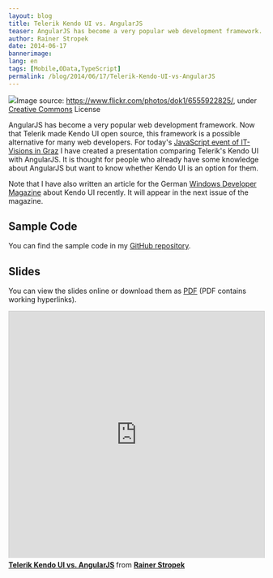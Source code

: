 ```yaml
---
layout: blog
title: Telerik Kendo UI vs. AngularJS
teaser: AngularJS has become a very popular web development framework. Now that Telerik made Kendo UI open source, this framework is a possible alternative for many web developers. Learn about the differences and similarities.
author: Rainer Stropek
date: 2014-06-17
bannerimage: 
lang: en
tags: [Mobile,OData,TypeScript]
permalink: /blog/2014/06/17/Telerik-Kendo-UI-vs-AngularJS
---
```


<div class="imageCaption">
  <img src="{{site.baseurl}}/content/images/blog/2014/06/kendo.jpg" />Image source: <a href="https://www.flickr.com/photos/sklathill/215007702/" target="_blank">https://www.flickr.com/photos/dok1/6555922825/</a>, under <a href="https://creativecommons.org/licenses/by/2.0/deed.de" target="_blank">Creative Commons</a> License</div><p>AngularJS has become a very popular web development framework. Now that Telerik made Kendo UI open source, this framework is a possible alternative for many web developers. For today's <a href="http://www.it-visions.at/OffeneSeminare/Infotag%20zu%20JavaScript%20und%20modernen%20Webanwendungen/7670" target="_blank">JavaScript event of IT-Visions in Graz</a> I have created a presentation comparing Telerik's Kendo UI with AngularJS. It is thought for people who already have some knowledge about AngularJS but want to know whether Kendo UI is an option for them.</p><p class="showcase">Note that I have also written an article for the German <a href="http://windowsdeveloper.de/" target="_blank">Windows Developer Magazine</a> about Kendo UI recently. It will appear in the next issue of the magazine.</p><h2>Sample Code</h2><p>You can find the sample code in my <a href="https://github.com/rstropek/Samples/tree/master/KendoOverviewSample" target="_blank">GitHub repository</a>.</p><h2>Slides</h2><p>You can view the slides online or download them as <a href="{{site.baseurl}}/content/images/blog/2014/06/Kendo UI vs AngularJS.pdf" target="_blank">PDF</a> (PDF contains working hyperlinks).</p><iframe src="http://www.slideshare.net/slideshow/embed_code/35955464?rel=0" width="597" height="486" frameborder="0" marginwidth="0" marginheight="0" scrolling="no" style="border:1px solid #CCC; border-width:1px 1px 0; margin-bottom:5px; max-width: 100%;" allowfullscreen="allowfullscreen"></iframe><div style="margin-bottom:5px">
  <strong>
    <a href="https://www.slideshare.net/rstropek/kendo-ui-vs-angular-js" title="Telerik Kendo UI vs. AngularJS" target="_blank">Telerik Kendo UI vs. AngularJS</a>
  </strong> from <strong><a href="http://www.slideshare.net/rstropek" target="_blank">Rainer Stropek</a></strong></div>